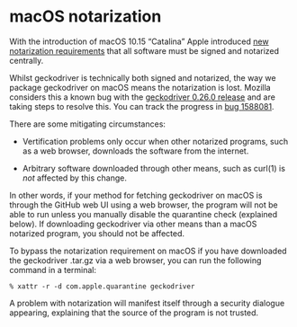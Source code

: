 macOS notarization
==================

With the introduction of macOS 10.15 “Catalina” Apple introduced
[new notarization requirements] that all software must be signed
and notarized centrally.

Whilst geckodriver is technically both signed and notarized, the
way we package geckodriver on macOS means the notarization is lost.
Mozilla considers this a known bug with the [geckodriver 0.26.0
release] and are taking steps to resolve this.  You can track the
progress in [bug 1588081].

There are some mitigating circumstances:

  * Vertification problems only occur when other notarized programs,
    such as a web browser, downloads the software from the internet.

  * Arbitrary software downloaded through other means, such as
    curl(1) is _not_ affected by this change.

In other words, if your method for fetching geckodriver on macOS
is through the GitHub web UI using a web browser, the program will
not be able to run unless you manually disable the quarantine check
(explained below).  If downloading geckodriver via other means
than a macOS notarized program, you should not be affected.

To bypass the notarization requirement on macOS if you have downloaded
the geckodriver .tar.gz via a web browser, you can run the following
command in a terminal:

	% xattr -r -d com.apple.quarantine geckodriver

A problem with notarization will manifest itself through a security
dialogue appearing, explaining that the source of the program is
not trusted.


[new notarization requirements]: https://developer.apple.com/news/?id=04102019a
[geckodriver 0.26.0 release]: https://github.com/mozilla/geckodriver/releases/tag/v0.26.0
[bug 1588081]: https://bugzilla.mozilla.org/show_bug.cgi?id=1588081
